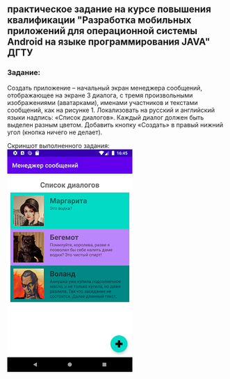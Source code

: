 ## практическое задание на курсе повышения квалификации "Разработка мобильных приложений для операционной системы Android на языке программирования JAVA" ДГТУ

### Задание:
Создать приложение – начальный экран менеджера сообщений, отображающее на экране 3 диалога, с тремя произвольными изображениями (аватарками), именами участников и текстами сообщений, как на рисунке 1. Локализовать на русский и английский языки надпись: «Список диалогов». Каждый диалог должен быть выделен разным цветом. Добавить кнопку «Создать» в правый нижний угол (кнопка ничего не делает).

Скриншот выполненного задания:
![App screenshot](scr/scr.png)